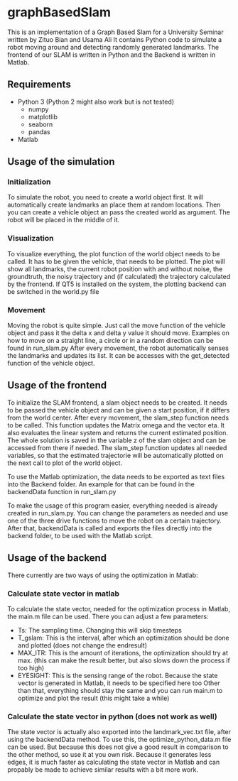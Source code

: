 # graphBasedSlam
This is an implementation of a Graph Based Slam for a University Seminar written by Zituo Bian and Usama Ali
It contains Python code to simulate a robot moving around and detecting randomly generated landmarks.
The frontend of our SLAM is written in Python and the Backend is written in Matlab.

## Requirements
- Python 3 (Python 2 might also work but is not tested)
    - numpy
    - matplotlib
    - seaborn
    - pandas
- Matlab

## Usage of the simulation
### Initialization
To simulate the robot, you need to create a world object first. It will automatically create landmarks an place them at random locations. Then you can create a vehicle object an pass the created world as argument. The robot will be placed in the middle of it.
### Visualization
To visualize everything, the plot function of the world object needs to be called. It has to be given the vehicle, that needs to be plotted. The plot will show all landmarks, the current robot position with and without noise, the groundtruth, the noisy trajectory and (if calculated) the trajectory calculated by the frontend.
If QT5 is installed on the system, the plotting backend can be switched in the world.py file 
### Movement
Moving the robot is quite simple. Just call the move function of the vehicle object and pass it the delta x and delta y value it should move. Examples on how to move on a straight line, a circle or in a random direction can be found in run_slam.py
After every movement, the robot automatically senses the landmarks and updates its list. It can be accesses with the get_detected function of the vehicle object.

## Usage of the frontend
To initialize the SLAM frontend, a slam object needs to be created. It needs to be passed the vehicle object and can be given a start position, if it differs from the world center.
After every movement, the slam_step function needs to be called. This function updates the Matrix omega and the vector eta. It also evaluates the linear system and returns the current estimated position. The whole solution is saved in the variable z of the slam object and can be accessed from there if needed. The slam_step function updates all needed variables, so that the estimated trajectorie will be automatically plotted on the next call to plot of the world object.

To use the Matlab optimization, the data needs to be exported as text files into the Backend folder. An example for that can be found in the backendData function in run_slam.py

To make the usage of this program easier, everything needed is already created in run_slam.py. You can change the parameters as needed and use one of the three drive functions to move the robot on a certain trajectory. After that, backendData is called and exports the files directly into the backend folder, to be used with the Matlab script. 

## Usage of the backend
There currently are two ways of using the optimization in Matlab:
### Calculate state vector in matlab
To calculate the state vector, needed for the optimization process in Matlab, the main.m file can be used. There you can adjust a few parameters:
- Ts: The sampling time. Changing this will skip timesteps
- T_gslam: This is the interval, after which an optimization should be done and plotted (does not change the endresult)
- MAX_ITR: This is the amount of iterations, the optimization should try at max. (this can make the result better, but also slows down the process if too high)
- EYESIGHT: This is the sensing range of the robot. Because the state vector is generated in Matlab, it needs to be specified here too
Other than that, everything should stay the same and you can run main.m to optimize and plot the result (this might take a while)

### Calculate the state vector in python (does not work as well)
The state vector is actually also exported into the landmark_vec.txt file, after using the backendData method. To use this, the optimize_python_data.m file can be used. But because this does not give a good result in comparison to the other method, so use it at you own risk. Because it generates less edges, it is much faster as calculating the state vector in Matlab and can propably be made to achieve similar results with a bit more work.